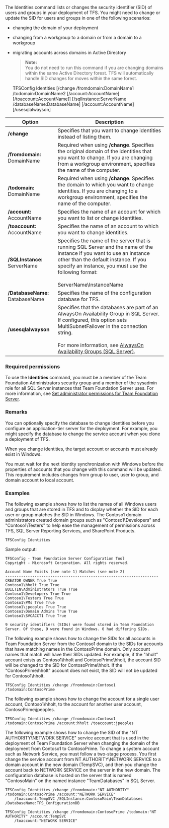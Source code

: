 The Identities command lists or changes the security identifier (SID) of users and groups in your deployment of TFS.
You might need to change or update the SID for users and groups in one of the following scenarios:

-   changing the domain of your deployment

-   changing from a workgroup to a domain or from a domain to a workgroup

-   migrating accounts across domains in Active Directory

    >**Note:**  
    >You do not need to run this command if you are changing domains within the same Active Directory forest. TFS will automatically handle SID changes for moves within the same forest.

	TFSConfig Identities [/change /fromdomain:DomainName1 /todomain:DomainName2 [/account:AccountName]
		[/toaccount:AccountName]] [/sqlInstance:ServerName /databaseName:DatabaseName] [/account:AccountName] [/usesqlalwayson]

<table>
	<thead>
		<tr>
			<th>Option</th>
			<th>Description</th>
		</tr>
	</thead>
	<tbody>
		<tr>
			<td><strong>/change</strong></td>
			<td>Specifies that you want to change identities instead of listing them.</td>
		</tr>
		<tr>
			<td><strong>/fromdomain:</strong> DomainName</td>
			<td>Required when using <strong>/change</strong>. Specifies the original domain of the identities that you want to change. If you are changing from a workgroup environment, specifies the name of the computer.</td>
		</tr>
		<tr>
			<td><strong>/todomain:</strong> DomainName</td>
			<td>Required when using <strong>/change</strong>. Specifies the domain to which you want to change identities. If you are changing to a workgroup environment, specifies the name of the computer.</td>
		</tr>
		<tr>
			<td><strong>/account:</strong> AccountName</td>
			<td>Specifies the name of an account for which you want to list or change identities.</td>
		</tr>
		<tr>
			<td><strong>/toaccount:</strong> AccountName</td>
			<td>Specifies the name of an account to which you want to change identities.</td>
		</tr>
		<tr>
			<td><strong>/SQLInstance:</strong> ServerName</td>
			<td>Specifies the name of the server that is running SQL Server and the name of the instance if you want to use an instance other than the default instance. If you specify an instance, you must use the following format:<br /><br />ServerName\InstanceName</td>
		</tr>
		<tr>
			<td><strong>/DatabaseName:</strong> DatabaseName</td>
			<td>Specifies the name of the configuration database for TFS.</td>
		</tr>
		<tr>
			<td><strong>/usesqlalwayson</strong></td>
			<td>Specifies that the databases are part of an AlwaysOn Availability Group in SQL Server. If configured, this option sets MultiSubnetFailover in the connection string.<br /><br />For more information, see <a href="http://msdn.microsoft.com/library/hh510230.aspx">AlwaysOn Availability Groups (SQL Server)</a>.</td>
		</tr>
	</tbody>
</table>

### Required permissions

To use the **Identities** command, you must be a member of the Team Foundation Administrators security group
and a member of the sysadmin role for all SQL Server instances that Team Foundation Server uses.
For more information, see [Set administrator permissions for Team Foundation Server](https://msdn.microsoft.com/library/ed578715-f4d2-4042-b797-5f97abde9973).

### Remarks

You can optionally specify the database to change identities before you configure an application-tier server for the deployment. For example, you might specify the database to change the service account when you clone a deployment of TFS.

When you change identities, the target account or accounts must already exist in Windows.

You must wait for the next identity synchronization with Windows before the properties of accounts that you change with this command will be updated. This requirement includes changes from group to user, user to group, and domain account to local account.

### Examples

The following example shows how to list the names of all Windows users and groups that are stored in TFS and to display whether the SID for each user or group matches the SID in Windows. The Contoso1 domain administrators created domain groups such as "Contoso1\\Developers" and "Contoso1\\Testers" to help ease the management of permissions across TFS, SQL Server Reporting Services, and SharePoint Products.

    TFSConfig Identities

Sample output:

    TFSConfig - Team Foundation Server Configuration Tool
    Copyright - Microsoft Corporation. All rights reserved.

    Account Name Exists (see note 1) Matches (see note 2)
    --------------------------------------------------------------------
    CREATOR OWNER True True
    Contoso1\hholt True True
    BUILTIN\Administrators True True
    Contoso1\Developers True True
    Contoso1\Testers True True
    Contoso1\PMs True True
    Contoso1\jpeoples True True
    Contoso1\Domain Admins True True
    Contoso1\SVCACCT1 True True

    9 security identifiers (SIDs) were found stored in Team Foundation Server. Of these, 9 were found in Windows. 0 had differing SIDs.

The following example shows how to change the SIDs for all accounts in Team Foundation Server from the Contoso1 domain to the SIDs for accounts that have matching names in the ContosoPrime domain. Only account names that match will have their SIDs updated. For example, if the "hholt" account exists as Contoso1\\hholt and ContosoPrime\\hholt, the account SID will be changed to the SID for ContosoPrime\\hholt. If the "ContosoPrime\\hholt" account does not exist, the SID will not be updated for Contoso1\\hholt.

    TFSConfig Identities /change /fromdomain:Contoso1 /todomain:ContosoPrime

The following example shows how to change the account for a single user account, Contoso1\\hholt, to the account for another user account, ContosoPrime\\jpeoples.

    TFSConfig Identities /change /fromdomain:Contoso1 /todomain:ContosoPrime /account:hholt /toaccount:jpeoples

The following example shows how to change the SID of the "NT AUTHORITY\\NETWORK SERVICE" service account that is used in the deployment of Team Foundation Server when changing the domain of the deployment from Contoso1 to ContosoPrime. To change a system account such as Network Service, you must follow a two-stage process. You first change the service account from NT AUTHORITY\\NETWORK SERVICE to a domain account in the new domain (TempSVC), and then you change the account back to NETWORK SERVICE on the server in the new domain. The configuration database is hosted on the server that is named "ContosoMain" on the named instance "TeamDatabases" in SQL Server.

    TFSConfig Identities /change /fromdomain:"NT AUTHORITY" /todomain:ContosoPrime /account:"NETWORK SERVICE"
		/toaccount:TempSVC /SQLInstance:ContosoMain\TeamDatabases /DatabaseName:TFS_ConfigurationDB

    TFSConfig Identities /change /fromdomain:ContosoPrime /todomain:"NT AUTHORITY" /account:TempSVC
		/toaccount:"NETWORK SERVICE"
